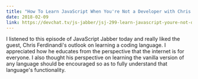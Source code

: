 ```yaml
---
title: "How To Learn JavaScript When You're Not a Developer with Chris Ferdinandi"
date: 2018-02-09
link: https://devchat.tv/js-jabber/jsj-299-learn-javascript-youre-not-developer-chris-ferdinandi
---
```

I listened to this episode of JavaScript Jabber today and really liked the guest, Chris Ferdinandi's
outlook on learning a coding language. I appreciated how he educates from the perspective that the
internet is for everyone. I also thought his perspective on learning the vanilla version
of any language should be encouraged so as to fully understand that language's functionality.
